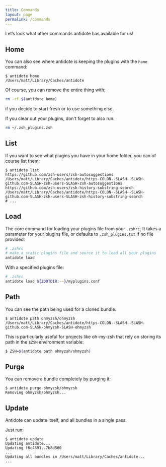 ```yaml
---
title: Commands
layout: page
permalink: /commands
---
```


Let’s look what other commands antidote has available for us!

## Home

You can also see where antidote is keeping the plugins with the `home` command:

```console
$ antidote home
/Users/matt/Library/Caches/antidote
```

Of course, you can remove the entire thing with:

```zsh
rm -rf $(antidote home)
```

if you decide to start fresh or to use something else.

If you clear out your plugins, don't forget to also run:

```zsh
rm ~/.zsh_plugins.zsh
```

## List

If you want to see what plugins you have in your home folder, you can of course list
them:

```console
$ antidote list
https://github.com/zsh-users/zsh-autosuggestions                 /Users/matt/Library/Caches/antidote/https-COLON--SLASH--SLASH-github.com-SLASH-zsh-users-SLASH-zsh-autosuggestions
https://github.com/zsh-users/zsh-history-substring-search        /Users/matt/Library/Caches/antidote/https-COLON--SLASH--SLASH-github.com-SLASH-zsh-users-SLASH-zsh-history-substring-search
# ...
```

## Load

The core command for loading your plugins file from your `.zshrc`. It takes a parameter
for your plugins file, or defaults to `.zsh_plugins.txt` if no file provided:

```zsh
# .zshrc
# make a static plugins file and source it to load all your plugins
antidote load
```

With a specified plugins file:

```zsh
# .zshrc
antidote load ${ZDOTDIR:-~}/myplugins.conf
```

## Path

You can see the path being used for a cloned bundle.

```console
$ antidote path ohmyzsh/ohmyzsh
/Users/matt/Library/Caches/antidote/https-COLON--SLASH--SLASH-github.com-SLASH-ohmyzsh-SLASH-ohmyzsh
```

This is particularly useful for projects like oh-my-zsh that rely on storing its path in
the `$ZSH` environment variable:

```zsh
$ ZSH=$(antidote path ohmyzsh/ohmyzsh)
```

## Purge

You can remove a bundle completely by purging it:

```console
$ antidote purge ohmyzsh/ohmyzsh
Removing ohmyzsh/ohmyzsh...
```

## Update

Antidote can update itself, and all bundles in a single pass.

Just run:

```console
$ antidote update
Updating antidote...
Updating f6c4391..7b8d560
...
Updating all bundles in /Users/matt/Library/Caches/antidote...
...
```
